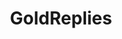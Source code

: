 ---
title: GoldReplies
crosslinks:
- AskReddit
- Showerthoughts
- 2007scape
- therewasanattempt
- AskMen
---